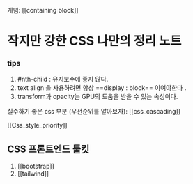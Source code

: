 ---
---


개념: [[containing block]]

# 작지만 강한 CSS 나만의 정리 노트 

### tips
1. #nth-child : 유지보수에 좋지 않다.
2. text align 을 사용하려면 항상 ==display : block== 이여야한다 .
3. transform과 opacity는 GPU의 도움을 받을 수 있는 속성이다.



실수하기 좋은 css 부분 (우선순위를 알아보자): [[css_cascading]]

[[Css_style_priority]]


## CSS  프론트엔드 툴킷
1. [[bootstrap]]
2. [[tailwind]]

